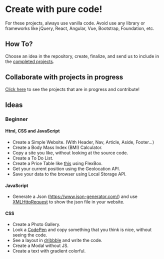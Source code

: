 # Create with pure code!

For these projects, always use vanilla code. Avoid use any library or frameworks like jQuery, React, Angular, Vue, Bootstrap, Foundation, etc.

## How To? 
Choose an idea in the repository, create, finalize, and send us to include in the [completed projects](/PROJECTS.md).

## Collaborate with projects in progress
[Click here](/COLLABORATE.md) to see the projects that are in progress and contribute!

## Ideas

### Beginner
#### Html, CSS and JavaScript
- Create a Simple Website. (With Header, Nav, Article, Aside, Footer...) <br>
- Create a Body Mass Index (BMI) Calculator. <br>
- Copy a site you like, without looking at the source code. <br>
- Create a To Do List. <br>
- Create a Price Table like [this](https://cdn.dribbble.com/users/388581/screenshots/1294739/dr-price-table_1x.png) using FlexBox. <br>
- Get your current position using the Geolocation API.<br>
- Save your data to the browser using Local Storage API. <br>

#### JavaScript
- Generate a Json (https://www.json-generator.com/) and use [XMLHttpRequest](https://developer.mozilla.org/en-US/docs/Web/API/XMLHttpRequest) to show the json file in your website.

#### CSS
- Create a Photo Gallery. <br>
- Look a [CodePen](codepen.io) and copy something that you think is nice, without seeing the code. <br>
- See a layout in [dribbble](https://dribbble.com) and write the code. <br>
- Create a Modal without JS. <br>
- Create a text with gradient colorful. <br>
